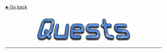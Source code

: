 <a href="../../#----">🡸 Go back</a>

<h4 id="main" align="center">
    <img src="images/Quests.png" alt="main" align="center">
</h4>

___

<strong>
<h3 align="center">

</h3>
<strong>